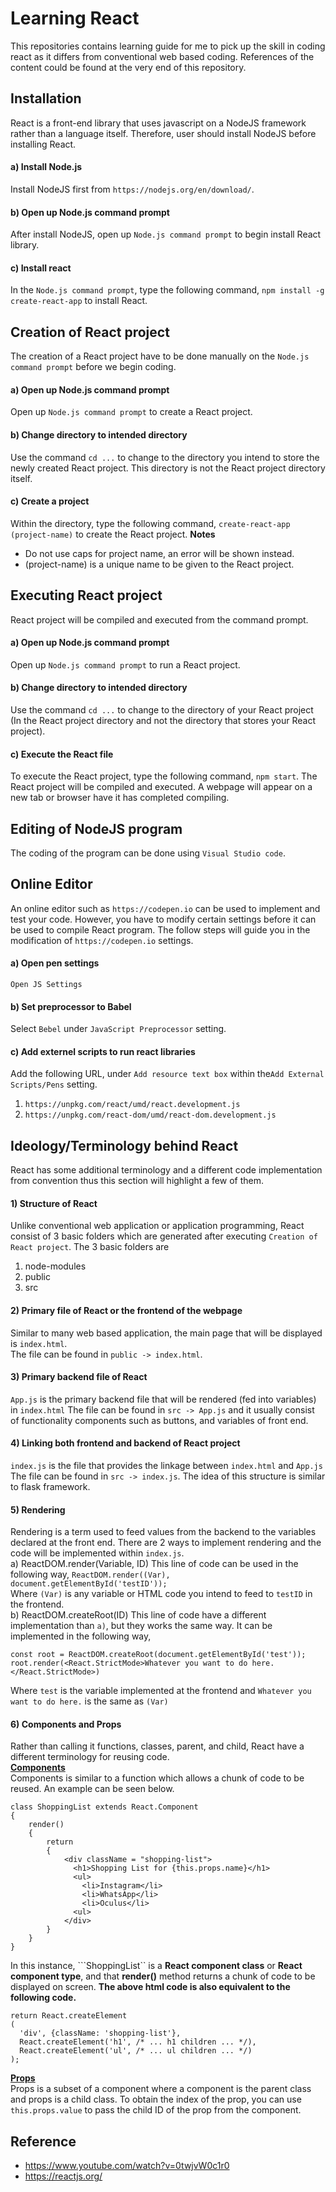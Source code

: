 # Learning React
This repositories contains learning guide for me to pick up the skill in coding react as it differs from conventional web based coding. References of the content could be found at the very end of this repository.
## Installation
React is a front-end library that uses javascript on a NodeJS framework rather than a language itself. Therefore, user should install NodeJS before installing React.
#### a) Install Node.js
Install NodeJS first from ```https://nodejs.org/en/download/```.
#### b) Open up Node.js command prompt
After install NodeJS, open up ```Node.js command prompt``` to begin install React library.
#### c) Install react
In the ```Node.js command prompt```, type the following command, ```npm install -g create-react-app``` to install React.

## Creation of React project
The creation of a React project have to be done manually on the ```Node.js command prompt``` before we begin coding.
#### a) Open up Node.js command prompt
Open up ```Node.js command prompt``` to create a React project.
#### b) Change directory to intended directory
Use the command ```cd ...``` to change to the directory you intend to store the newly created React project. This directory is not the React project directory itself.
#### c) Create a project 
Within the directory, type the following command, ```create-react-app (project-name)``` to create the React project.
**Notes**
- Do not use caps for project name, an error will be shown instead.
- (project-name) is a unique name to be given to the React project.

## Executing React project
React project will be compiled and executed from the command prompt.
#### a) Open up Node.js command prompt
Open up ```Node.js command prompt``` to run a React project.
#### b) Change directory to intended directory
Use the command ```cd ...``` to change to the directory of your React project (In the React project directory and not the directory that stores your React project).
#### c) Execute the React file
To execute the React project, type the following command, ```npm start```. The React project will be compiled and executed. A webpage will appear on a new tab or browser have it has completed compiling.

## Editing of NodeJS program
The coding of the program can be done using ```Visual Studio code```.

## Online Editor
An online editor such as ```https://codepen.io``` can be used to implement and test your code. However, you have to modify certain settings before it can be used to compile React program. The follow steps will guide you in the modification of ```https://codepen.io``` settings.
#### a) Open pen settings
```Open JS Settings```
#### b) Set preprocessor to Babel
Select ```Bebel``` under ```JavaScript Preprocessor``` setting.
#### c) Add externel scripts to run react libraries
Add the following URL, under ```Add resource text box``` within the```Add External Scripts/Pens``` setting.
1) ```https://unpkg.com/react/umd/react.development.js```  
2) ```https://unpkg.com/react-dom/umd/react-dom.development.js```
 

## Ideology/Terminology behind React
React has some additional terminology and a different code implementation from convention thus this section will highlight a few of them.
#### 1) Structure of React
Unlike conventional web application or application programming, React consist of 3 basic folders which are generated after executing ```Creation of React project```. The 3 basic folders are
1) node-modules
2) public
3) src
#### 2) Primary file of React or the frontend of the webpage
Similar to many web based application, the main page that will be displayed is ```index.html```.  
The file can be found in ```public -> index.html```.
#### 3) Primary backend file of React
```App.js``` is the primary backend file that will be rendered (fed into variables) in ```index.html```
The file can be found in ```src -> App.js``` and it usually consist of functionality components such as buttons, and variables of front end.
#### 4) Linking both frontend and backend of React project
```index.js``` is the file that provides the linkage between ```index.html``` and ```App.js```
The file can be found in ```src -> index.js```. The idea of this structure is similar to flask framework.
#### 5) Rendering
Rendering is a term used to feed values from the backend to the variables declared at the front end. There are 2 ways to implement rendering and the code will be implemented within ```index.js```.  
a) ReactDOM.render(Variable, ID)
This line of code can be used in the following way, ```ReactDOM.render((Var), document.getElementById('testID'));```  
Where ```(Var)``` is any variable or HTML code you intend to feed to ```testID``` in the frontend.  
b) ReactDOM.createRoot(ID)
This line of code have a different implementation than ```a)```, but they works the same way. It can be implemented in the following way,  
```
const root = ReactDOM.createRoot(document.getElementById('test'));  
root.render(<React.StrictMode>Whatever you want to do here.</React.StrictMode>)
```  
Where ```test``` is the variable implemented at the frontend and ```Whatever you want to do here.``` is the same as ```(Var)```
#### 6) Components and Props
Rather than calling it functions, classes, parent, and child, React have a different terminology for reusing code.  
<ins>**Components**</ins>  
Components is similar to a function which allows a chunk of code to be reused. An example can be seen below.
```
class ShoppingList extends React.Component  
{  
    render()  
    {
        return
        {
            <div className = "shopping-list">
              <h1>Shopping List for {this.props.name}</h1>
              <ul>
                <li>Instagram</li>
                <li>WhatsApp</li>
                <li>Oculus</li>
              <ul>
            </div>
        }
    }
}
```
In this instance, ```ShoppingList`` is a **React component class** or **React component type**, and that **render()** method returns a chunk of code to be displayed on screen.
**The above html code is also equivalent to the following code.**
```
return React.createElement
(
  'div', {className: 'shopping-list'},
  React.createElement('h1', /* ... h1 children ... */),
  React.createElement('ul', /* ... ul children ... */)
);
```
<ins>**Props**</ins>  
Props is a subset of a component where a component is the parent class and props is a child class.
To obtain the index of the prop, you can use ```this.props.value``` to pass the child ID of the prop from the component.

## Reference
- https://www.youtube.com/watch?v=0twjvW0c1r0
- https://reactjs.org/
